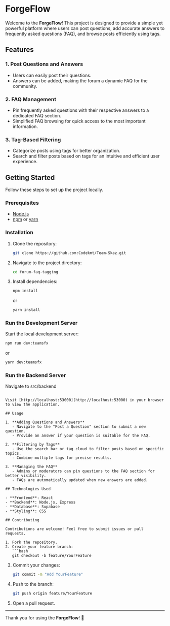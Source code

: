 # ForgeFlow

Welcome to the **ForgeFlow**! This project is designed to provide a simple yet powerful platform where users can post questions, add accurate answers to frequently asked questions (FAQ), and browse posts efficiently using tags.

## Features

### 1. **Post Questions and Answers**
- Users can easily post their questions.
- Answers can be added, making the forum a dynamic FAQ for the community.

### 2. **FAQ Management**
- Pin frequently asked questions with their respective answers to a dedicated FAQ section.
- Simplified FAQ browsing for quick access to the most important information.

### 3. **Tag-Based Filtering**
- Categorize posts using tags for better organization.
- Search and filter posts based on tags for an intuitive and efficient user experience.

## Getting Started

Follow these steps to set up the project locally.

### Prerequisites
- [Node.js](https://nodejs.org/)
- [npm](https://www.npmjs.com/) or [yarn](https://yarnpkg.com/)

### Installation
1. Clone the repository:
   ```bash
   git clone https://github.com:Codekmt/Team-Skaz.git
   ```
2. Navigate to the project directory:
   ```bash
   cd forum-faq-tagging
   ```
3. Install dependencies:
   ```bash
   npm install
   ```
   or
   ```bash
   yarn install
   ```

### Run the Development Server
Start the local development server:
```bash
npm run dev:teamsfx
```
or
```bash
yarn dev:teamsfx
```
### Run the Backend Server
Navigate to src/backend
```node server

Visit [http://localhost:53000](http://localhost:53000) in your browser to view the application.

## Usage

1. **Adding Questions and Answers**
   - Navigate to the "Post a Question" section to submit a new question.
   - Provide an answer if your question is suitable for the FAQ.

2. **Filtering by Tags**
   - Use the search bar or tag cloud to filter posts based on specific topics.
   - Combine multiple tags for precise results.

3. **Managing the FAQ**
   - Admins or moderators can pin questions to the FAQ section for better visibility.
   - FAQs are automatically updated when new answers are added.

## Technologies Used

- **Frontend**: React
- **Backend**: Node.js, Express
- **Database**: Supabase
- **Styling**: CSS

## Contributing

Contributions are welcome! Feel free to submit issues or pull requests.

1. Fork the repository.
2. Create your feature branch:
   ```bash
   git checkout -b feature/YourFeature
   ```
3. Commit your changes:
   ```bash
   git commit -m "Add YourFeature"
   ```
4. Push to the branch:
   ```bash
   git push origin feature/YourFeature
   ```
5. Open a pull request.


---
Thank you for using the **ForgeFlow**! 🎉
